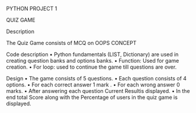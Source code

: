 PYTHON PROJECT 1

QUIZ GAME

Description 

The Quiz Game consists of MCQ on OOPS CONCEPT
 
Code description
• Python fundamentals (LIST,  Dictionary) are used in creating question banks and options banks.
• Function: Used for game creation.
• For loop: used to continue the game till questions are over.

Design
• The game consists of  5 questions.
• Each question consists of  4 options.
• For each correct answer  1 mark .
• For each wrong answer  0  marks.
• After answering each question    Current Resultis displayed.
• In the end total  Score along with the Percentage of users in the quiz game is displayed.
